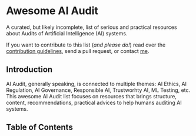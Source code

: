 # Awesome AI Audit
A curated, but likely incomplete, list of serious and practical resources about Audits of Artificial Intelligence (AI) systems.

If you want to contribute to this list (*and please do!*) read over the [contribution guidelines](contributing.md), send a pull request, or contact [me](mailto:jean.matthieu.schertzer@gmail.com).

## Introduction

AI Audit, generally speaking, is connected to multiple themes: AI Ethics, AI Regulation, AI Governance, Responsible AI, Trustworhty AI, ML Testing, etc.
This awesome AI Audit list focuses on resources that brings structure, content, recommendations, practical advices to help humans auditing AI systems.


## Table of Contents
